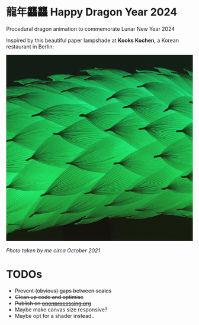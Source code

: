 # 龍年龘龘 Happy Dragon Year 2024
Procedural dragon animation to commemorate Lunar New Year 2024

Inspired by this beautiful paper lampshade at **Kooks Kochen**, a Korean restaurant in Berlin:

![Reference photograph](reference.jpg)

*Photo taken by me circa October 2021*

# TODOs
- ~~Prevent (obvious) gaps between scales~~
- ~~Clean up code and optimise~~
- ~~Publish on [openprocessing.org](https://openprocessing.org/sketch/2180491)~~
- Maybe make canvas size responsive?
- Maybe opt for a shader instead..
